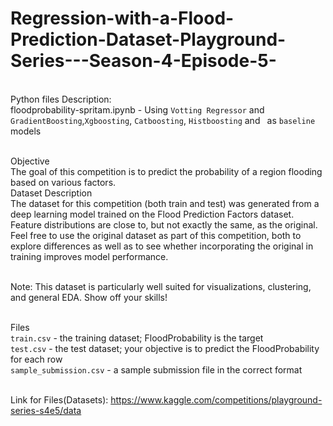 # Regression-with-a-Flood-Prediction-Dataset-Playground-Series---Season-4-Episode-5-

<br> Python files Description:
<br>floodprobability-spritam.ipynb - Using `Votting Regressor` and `GradientBoosting`,`Xgboosting`, `Catboosting`, `Histboosting` and ` `as `baseline` models

<br>Objective
<br>The goal of this competition is to predict the probability of a region flooding based on various factors.
<br>
Dataset Description
<br>The dataset for this competition (both train and test) was generated from a deep learning model trained on the Flood Prediction Factors dataset. Feature distributions are close to, but not exactly the same, as the original. Feel free to use the original dataset as part of this competition, both to explore differences as well as to see whether incorporating the original in training improves model performance.

<br>Note: This dataset is particularly well suited for visualizations, clustering, and general EDA. Show off your skills!

<br>Files
<br>`train.csv` - the training dataset; FloodProbability is the target
<br>`test.csv` - the test dataset; your objective is to predict the FloodProbability for each row
<br>`sample_submission.csv` - a sample submission file in the correct format

<br>Link for Files(Datasets):
https://www.kaggle.com/competitions/playground-series-s4e5/data

